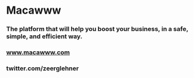 # Macawww
### The platform that will help you boost your business, in a safe, simple, and efficient way.

### www.macawww.com

### twitter.com/zeerglehner
